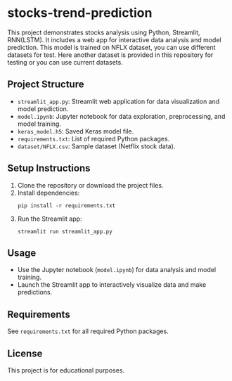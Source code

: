 ﻿# stocks-trend-prediction

This project demonstrates stocks analysis using Python, Streamlit, RNN(LSTM). It includes a web app for interactive data analysis and model prediction.
This model is trained on NFLX dataset, you can use different datasets for test. Here another dataset is provided in this repository for testing or you can use current datasets.

## Project Structure

- `streamlit_app.py`: Streamlit web application for data visualization and model prediction.
- `model.ipynb`: Jupyter notebook for data exploration, preprocessing, and model training.
- `keras_model.h5`: Saved Keras model file.
- `requirements.txt`: List of required Python packages.
- `dataset/NFLX.csv`: Sample dataset (Netflix stock data).

## Setup Instructions

1. Clone the repository or download the project files.
2. Install dependencies:
	```
	pip install -r requirements.txt
	```
3. Run the Streamlit app:
	```
	streamlit run streamlit_app.py
	```

## Usage

- Use the Jupyter notebook (`model.ipynb`) for data analysis and model training.
- Launch the Streamlit app to interactively visualize data and make predictions.

## Requirements

See `requirements.txt` for all required Python packages.

## License

This project is for educational purposes.




